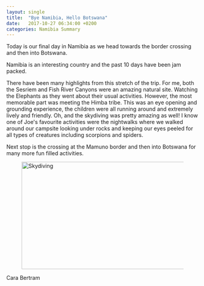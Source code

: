 ```yaml
---
layout: single
title:  "Bye Namibia, Hello Botswana"
date:   2017-10-27 06:34:00 +0200
categories: Namibia Summary
---
```



Today is our final day in Namibia as we head towards the border crossing and then into Botswana.

Namibia is an interesting country and the past 10 days have been jam packed.

There have been many highlights from this stretch of the trip. For me, both the Sesriem and Fish River Canyons were an amazing natural site. Watching the Elephants as they went about their usual activities. However, the most memorable part was meeting the Himba tribe. This was an eye opening and grounding experience, the children were all running around and extremely lively and friendly. Oh, and the skydiving was pretty amazing as well!
I know one of Joe's favourite activities were the nightwalks where we walked around our campsite looking under rocks and keeping our eyes peeled for all types of creatures including scorpions and spiders.

Next stop is the crossing at the Mamuno border and then into Botswana for many more fun filled activities.


<figure >
	<a data-flickr-embed="true"  href="https://www.flickr.com/photos/141696511@N06/38277102544/in/dateposted-public/" title="Skydiving"><img src="https://farm5.staticflickr.com/4517/38277102544_1d3356d1e3.jpg" width="500" height="281" alt="Skydiving"></a><script async src="//embedr.flickr.com/assets/client-code.js" charset="utf-8"></script>
</figure>


Cara Bertram
